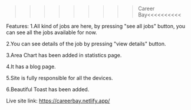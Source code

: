 >>>>>>>>>Career Bay<<<<<<<<<<

Features:
1.All kind of jobs are here, by pressing "see all jobs" button, you can see all the jobs available for now.

2.You can see details of the job by pressing "view details" button.

3.Area Chart has been added in statistics page.

4.It has a blog page.

5.Site is fully responsible for all the devices.

6.Beautiful Toast has been added.

Live site link: https://careerbay.netlify.app/